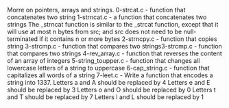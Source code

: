 Morre on pointers, arrays and strings.
0-strcat.c - function that concatenates two string
1-strncat.c - a function that concatenates two strings The _strncat function is similar to the _strcat function, except that it will use at most n bytes from src; and src does not need to be null-terminated if it contains n or more bytes
2-strncpy.c - function that copies string
3-strcmp.c - function that compares two strings3-strcmp.c - function that compares two strings
4-rev_array.c - function that reverses the content of an array of integers
5-string_toupper.c - function that changes all lowercase letters of a string to uppercase
6-cap_string.c - function that capitalizes all words of a string
7-leet.c - Write a function that encodes a string into 1337. Letters a and A should be replaced by 4 Letters e and E should be replaced by 3 Letters o and O should be replaced by 0 Letters t and T should be replaced by 7 Letters l and L should be replaced by 1
